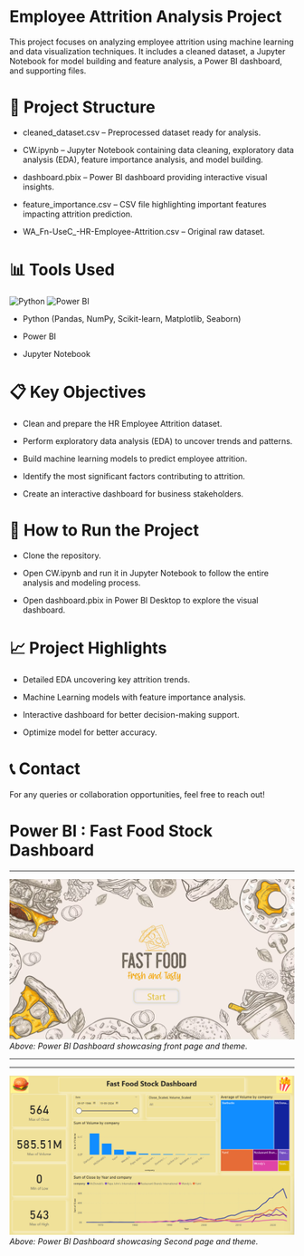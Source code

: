 # Employee Attrition Analysis Project
This project focuses on analyzing employee attrition using machine learning and data visualization techniques.
It includes a cleaned dataset, a Jupyter Notebook for model building and feature analysis, a Power BI dashboard, and supporting files.

# 📂 Project Structure
- cleaned_dataset.csv – Preprocessed dataset ready for analysis.

- CW.ipynb – Jupyter Notebook containing data cleaning, exploratory data analysis (EDA), feature importance analysis, and model building.

- dashboard.pbix – Power BI dashboard providing interactive visual insights.

- feature_importance.csv – CSV file highlighting important features impacting attrition prediction.

- WA_Fn-UseC_-HR-Employee-Attrition.csv – Original raw dataset.

# 📊 Tools Used
![Python](https://img.shields.io/badge/Python-3776AB?style=for-the-badge&logo=python&logoColor=white) ![Power BI](https://img.shields.io/badge/Power_BI-F2C811?style=for-the-badge&logo=power-bi&logoColor=black)
- Python (Pandas, NumPy, Scikit-learn, Matplotlib, Seaborn)

- Power BI

- Jupyter Notebook

# 📋 Key Objectives
- Clean and prepare the HR Employee Attrition dataset.

- Perform exploratory data analysis (EDA) to uncover trends and patterns.

- Build machine learning models to predict employee attrition.

- Identify the most significant factors contributing to attrition.

- Create an interactive dashboard for business stakeholders.

# 🚀 How to Run the Project
- Clone the repository.

- Open CW.ipynb and run it in Jupyter Notebook to follow the entire analysis and modeling process.

- Open dashboard.pbix in Power BI Desktop to explore the visual dashboard.

# 📈 Project Highlights
- Detailed EDA uncovering key attrition trends.

- Machine Learning models with feature importance analysis.

- Interactive dashboard for better decision-making support.

- Optimize model for better accuracy.

# 📞 Contact
For any queries or collaboration opportunities, feel free to reach out!

# Power BI : Fast Food Stock Dashboard

  ---

![Power BI Dashboard](https://github.com/NishaDataInsights/Analytics-Avengers/blob/main/1.png?raw=true)  
*Above: Power BI Dashboard showcasing front page and theme.*

---

---

![Power BI Dashboard](https://github.com/NishaDataInsights/Analytics-Avengers/blob/main/2.png?raw=true)  
*Above: Power BI Dashboard showcasing Second page and theme.*
